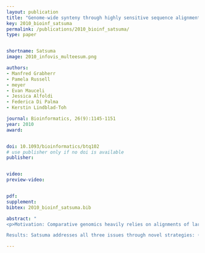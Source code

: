 ```yaml
---
layout: publication
title: "Genome-wide synteny through highly sensitive sequence alignment: Satsuma,"
key: 2010_bioinf_satsuma
permalink: /publications/2010_bioinf_satsuma/
type: paper


shortname: Satsuma
image: 2010_infovis_multeesum.png

authors:
- Manfred Grabherr
- Pamela Russell
- meyer
- Evan Mauceli
- Jessica Alfoldi
- Federica Di Palma
- Kerstin Lindblad-Toh

journal: Bioinformatics, 26(9):1145-1151
year: 2010
award: 


doi: 10.1093/bioinformatics/btq102
# use publisher only if no doi is available
publisher: 


video: 
preview-video:


pdf: 
supplement:
bibtex: 2010_bioinf_satsuma.bib

abstract: "
<p>Motivation: Comparative genomics heavily relies on alignments of large and often complex DNA sequences. From an engineering perspective, the problem here is to provide maximum sensitivity (to find all there is to find), specificity (to only find real homology) and speed (to accommodate the billions of base pairs of vertebrate genomes).

Results: Satsuma addresses all three issues through novel strategies: (i) cross-correlation, implemented via fast Fourier transform; (ii) a match scoring scheme that eliminates almost all false hits; and (iii) an asynchronous ‘battleship’-like search that allows for aligning two entire fish genomes (470 and 217 Mb) in 120 CPU hours using 15 processors on a single machine.</p>"

---
```


